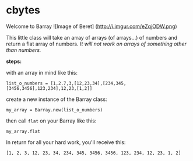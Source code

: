 # cbytes
Welcome to Barray
![Image of Beret]
(http://i.imgur.com/eZqjODW.png)

This little class will take an array of arrays (of arrays...) of numbers and return a flat array of numbers. 
*It will not work on arrays of something other than numbers.*

**steps:**

with an array in mind like this:

`list_o_numbers = [1,2.7,3,[12,23,34],[234,345,[3456,3456],123,234],12,23,[1,2]]`

create a new instance of the Barray class:

`my_array = Barray.new(list_o_numbers)`

then call `flat` on your Barray like this:

`my_array.flat`

In return for all your hard work, you'll receive this:

`[1, 2, 3, 12, 23, 34, 234, 345, 3456, 3456, 123, 234, 12, 23, 1, 2]`


